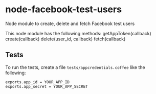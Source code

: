 node-facebook-test-users
========================

Node module to create, delete and fetch Facebook test users

This node module has the following methods:
    getAppToken(callback)
    create(callback)
    delete(user_id, callback)
    fetch(callback)

## Tests

To run the tests, create a file `tests/appcredentials.coffee` like the following:

    exports.app_id = YOUR_APP_ID
    exports.app_secret = YOUR_APP_SECRET